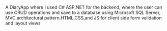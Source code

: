 A DiaryApp where I used C# ASP.NET for the backend, where the user can use CRUD operations and save to a database using Microsoft SQL Server, MVC architectural pattern,HTML,CSS,and JS for client side form validation and layout views
